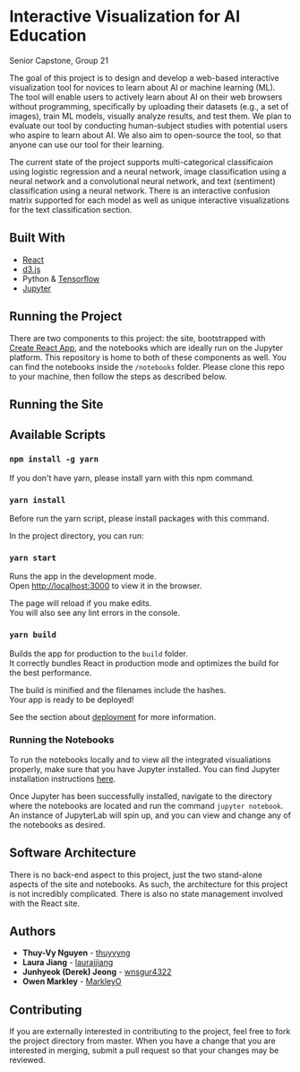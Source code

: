 # Interactive Visualization for AI Education

Senior Capstone, Group 21

The goal of this project is to design and develop a web-based interactive visualization tool for novices to learn about AI or machine learning (ML). The tool will enable users to actively learn about AI on their web browsers without programming, specifically by uploading their datasets (e.g., a set of images), train ML models, visually analyze results, and test them. We plan to evaluate our tool by conducting human-subject studies with potential users who aspire to learn about AI. We also aim to open-source the tool, so that anyone can use our tool for their learning. 

The current state of the project supports multi-categorical classificaion using logistic regression and a neural network, image classification using a neural network and a convolutional neural network, and text (sentiment) classification using a neural network. There is an interactive confusion matrix supported for each model as well as unique interactive visualizations for the text classification section.

## Built With 

* [React](https://reactjs.org/)
* [d3.js](https://d3js.org/)
* Python & [Tensorflow](https://www.tensorflow.org/overview)
* [Jupyter](https://jupyter.org/)

## Running the Project

There are two components to this project: the site, bootstrapped with [Create React App](https://github.com/facebook/create-react-app), and the notebooks which are ideally run on the Jupyter platform. This repository is home to both of these components as well. You can find the notebooks inside the `/notebooks` folder. Please clone this repo to your machine, then follow the steps as described below. 

## Running the Site

## Available Scripts

### `npm install -g yarn`
If you don't have yarn, please install yarn with this npm command.

### `yarn install`
Before run the yarn script, please install packages with this command.

In the project directory, you can run:

### `yarn start`

Runs the app in the development mode.\
Open [http://localhost:3000](http://localhost:3000) to view it in the browser.

The page will reload if you make edits.\
You will also see any lint errors in the console.

### `yarn build`

Builds the app for production to the `build` folder.\
It correctly bundles React in production mode and optimizes the build for the best performance.

The build is minified and the filenames include the hashes.\
Your app is ready to be deployed!

See the section about [deployment](https://facebook.github.io/create-react-app/docs/deployment) for more information.

### Running the Notebooks

To run the notebooks locally and to view all the integrated visualiations properly, make sure that you have Jupyter installed. You can find Jupyter installation instructions [here](https://jupyter.org/install.html). 

Once Jupyter has been successfully installed, navigate to the directory where the notebooks are located and run the command `jupyter notebook`. An instance of JupyterLab will spin up, and you can view and change any of the notebooks as desired. 

## Software Architecture 

There is no back-end aspect to this project, just the two stand-alone aspects of the site and notebooks. As such, the architecture for this project is not incredibly complicated. There is also no state management involved with the React site. 

## Authors

* **Thuy-Vy Nguyen** - [thuyvyng](https://github.com/thuyvyng)
* **Laura Jiang** - [laurajjiang](https://github.com/laurajjiang)
* **Junhyeok (Derek) Jeong** - [wnsgur4322](https://github.com/wnsgur4322)
* **Owen Markley** - [MarkleyO](https://github.com/MarkleyO)

## Contributing

If you are externally interested in contributing to the project, feel free to fork the project directory from master. When you have a change that you are interested in merging, submit a pull request so that your changes may be reviewed. 
